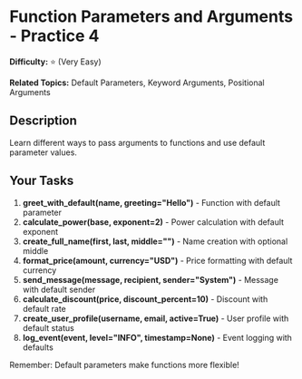# Function Parameters and Arguments - Practice 4

**Difficulty:** ⭐ (Very Easy)

**Related Topics:** Default Parameters, Keyword Arguments, Positional Arguments

## Description

Learn different ways to pass arguments to functions and use default parameter values.

## Your Tasks

1. **greet_with_default(name, greeting="Hello")** - Function with default parameter
2. **calculate_power(base, exponent=2)** - Power calculation with default exponent
3. **create_full_name(first, last, middle="")** - Name creation with optional middle
4. **format_price(amount, currency="USD")** - Price formatting with default currency
5. **send_message(message, recipient, sender="System")** - Message with default sender
6. **calculate_discount(price, discount_percent=10)** - Discount with default rate
7. **create_user_profile(username, email, active=True)** - User profile with default status
8. **log_event(event, level="INFO", timestamp=None)** - Event logging with defaults

Remember: Default parameters make functions more flexible!
